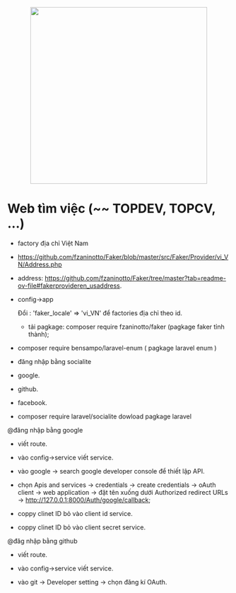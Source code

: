 <p align="center"><a href="https://laravel.com" target="_blank"><img src="https://raw.githubusercontent.com/laravel/art/master/logo-lockup/5%20SVG/2%20CMYK/1%20Full%20Color/laravel-logolockup-cmyk-red.svg" width="400"></a></p>

<h1>Web tìm việc (~~ TOPDEV, TOPCV, ...)</h1>


- factory địa chỉ Việt Nam
- https://github.com/fzaninotto/Faker/blob/master/src/Faker/Provider/vi_VN/Address.php
- address: https://github.com/fzaninotto/Faker/tree/master?tab=readme-ov-file#fakerprovideren_usaddress.

- config->app 

    Đổi : 'faker_locale' => 'vi_VN' để factories địa chỉ theo id.

    - tải pagkage: composer require fzaninotto/faker (pagkage faker tỉnh thành);

- composer require bensampo/laravel-enum ( pagkage laravel enum )

- đăng nhập bằng socialite
- google.
- github.
- facebook.

- composer require laravel/socialite dowload pagkage laravel

 @đăng nhập bằng google
- viết route.

- vào config->service viết service.

- vào google -> search google developer console để thiết lập API.

- chọn Apis and services -> credentials -> create credentials -> oAuth client -> web application -> đặt tên xuống dưới Authorized redirect URLs -> http://127.0.0.1:8000/Auth/google/callback;

- coppy clinet ID bỏ vào client id service.

- coppy clinet ID bỏ vào client secret service.

@đăg nhập bằng github

- viết route.

- vào config->service viết service.

- vào git -> Developer setting -> chọn đăng kí OAuth.

